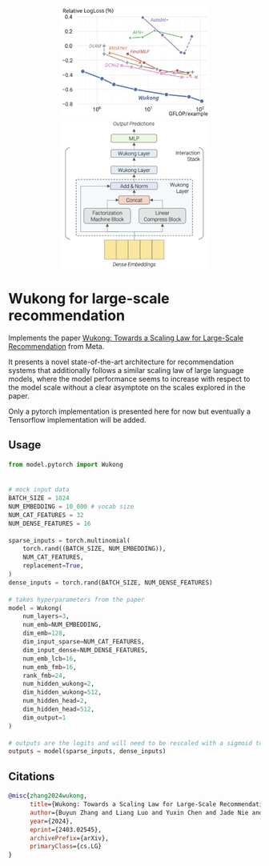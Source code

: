 <p align="middle">
  <img src="assets/scaling-law.png" width="300"/>
  <img src="assets/architecture.png" width="300"/>
</p>


# Wukong for large-scale recommendation

Implements the paper [Wukong: Towards a Scaling Law for Large-Scale Recommendation](https://arxiv.org/abs/2403.02545v1) from Meta.

It presents a novel state-of-the-art architecture for recommendation systems that additionally follows a similar scaling law of large language models, where the model performance seems to increase with respect to the model scale without a clear asymptote on the scales explored in the paper.

Only a pytorch implementation is presented here for now but eventually a Tensorflow implementation will be added.

## Usage <a name = "usage"></a>

```python
from model.pytorch import Wukong


# mock input data
BATCH_SIZE = 1024
NUM_EMBEDDING = 10_000 # vocab size
NUM_CAT_FEATURES = 32
NUM_DENSE_FEATURES = 16

sparse_inputs = torch.multinomial(
    torch.rand((BATCH_SIZE, NUM_EMBEDDING)),
    NUM_CAT_FEATURES,
    replacement=True,
)
dense_inputs = torch.rand(BATCH_SIZE, NUM_DENSE_FEATURES)

# takes hyperparameters from the paper
model = Wukong(
    num_layers=3,
    num_emb=NUM_EMBEDDING,
    dim_emb=128,
    dim_input_sparse=NUM_CAT_FEATURES,
    dim_input_dense=NUM_DENSE_FEATURES,
    num_emb_lcb=16,
    num_emb_fmb=16,
    rank_fmb=24,
    num_hidden_wukong=2,
    dim_hidden_wukong=512,
    num_hidden_head=2,
    dim_hidden_head=512,
    dim_output=1
)

# outputs are the logits and will need to be rescaled with a sigmoid to get a probability
outputs = model(sparse_inputs, dense_inputs)

```

## Citations

```bibtex
@misc{zhang2024wukong,
      title={Wukong: Towards a Scaling Law for Large-Scale Recommendation}, 
      author={Buyun Zhang and Liang Luo and Yuxin Chen and Jade Nie and Xi Liu and Daifeng Guo and Yanli Zhao and Shen Li and Yuchen Hao and Yantao Yao and Guna Lakshminarayanan and Ellie Dingqiao Wen and Jongsoo Park and Maxim Naumov and Wenlin Chen},
      year={2024},
      eprint={2403.02545},
      archivePrefix={arXiv},
      primaryClass={cs.LG}
}
```
